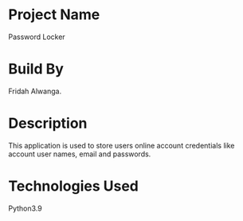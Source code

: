 # Project Name
Password Locker
# Build By
Fridah Alwanga.
# Description
This application is used to store users online account credentials like account user names, email and passwords. 
# Technologies Used
Python3.9

















<!-- # License
  MIT License:<br>
Copyright ©[Fridah Alwanga] -->